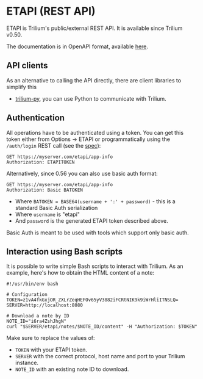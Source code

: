# ETAPI (REST API)
ETAPI is Trilium's public/external REST API. It is available since Trilium v0.50.

The documentation is in OpenAPI format, available [here](https://github.com/TriliumNext/Notes/blob/master/src/etapi/etapi.openapi.yaml).

## API clients

As an alternative to calling the API directly, there are client libraries to simplify this

*   [trilium-py](https://github.com/Nriver/trilium-py), you can use Python to communicate with Trilium.

## Authentication

All operations have to be authenticated using a token. You can get this token either from Options -> ETAPI or programmatically using the `/auth/login` REST call (see the [spec](https://github.com/TriliumNext/Notes/blob/master/src/etapi/etapi.openapi.yaml)):

```
GET https://myserver.com/etapi/app-info
Authorization: ETAPITOKEN
```

Alternatively, since 0.56 you can also use basic auth format:

```
GET https://myserver.com/etapi/app-info
Authorization: Basic BATOKEN
```

*   Where `BATOKEN = BASE64(username + ':' + password)` - this is a standard Basic Auth serialization
*   Where `username` is "etapi"
*   And `password` is the generated ETAPI token described above.

Basic Auth is meant to be used with tools which support only basic auth.

## Interaction using Bash scripts

It is possible to write simple Bash scripts to interact with Trilium. As an example, here's how to obtain the HTML content of a note:

```
#!/usr/bin/env bash

# Configuration
TOKEN=z1vA4fkGxjOR_ZXLrZeqHEFOv65yV3882iFCRtNIK9k9iWrHliITNSLQ=
SERVER=http://localhost:8080

# Download a note by ID
NOTE_ID="i6ra4ZshJhgN"
curl "$SERVER/etapi/notes/$NOTE_ID/content" -H "Authorization: $TOKEN" 
```

Make sure to replace the values of:

*   `TOKEN` with your ETAPI token.
*   `SERVER` with the correct protocol, host name and port to your Trilium instance.
*   `NOTE_ID` with an existing note ID to download.